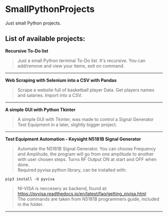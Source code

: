 # SmallPythonProjects
Just small Python projects.

## List of available projects:

**Recursive To-Do list**

 >Just a small Python terminal To-Do list.
 It's recursive.
 You can add/remove and view your items, exit on command.

---

**Web Scraping with Selenium into a CSV with Pandas**
 
 >Scrape a website full of basketball player Data.
 Get players names and salaries.
 Import into a CSV.
 
 ---
 
**A simple GUI with Python Tkinter**
 
 >A simple GUI with Tkinter, was made to control a Signal Generator
 Test Equipment in a later, slightly bigger project.
 
 ---
 
 **Test Equipment Automation - Keysight N5181B Signal Generator**
 
 >Automate the N5181B Signal Generator.
 >You can choose Frequency and Amplitude, the program will go from one amplitude to another with user chosen steps.
 >Turns RF Output ON at start and OFF when done.<br>
 >Required pyvisa python library, can be installed with:
``` 
pip3 install -U pyvisa
```
 
 > NI-VISA is neccesery as backend, found at:
 > https://pyvisa.readthedocs.io/en/latest/faq/getting_nivisa.html<br>
 > The commands are taken from N5181B programmers guide, included in the folder.
 
 ---
